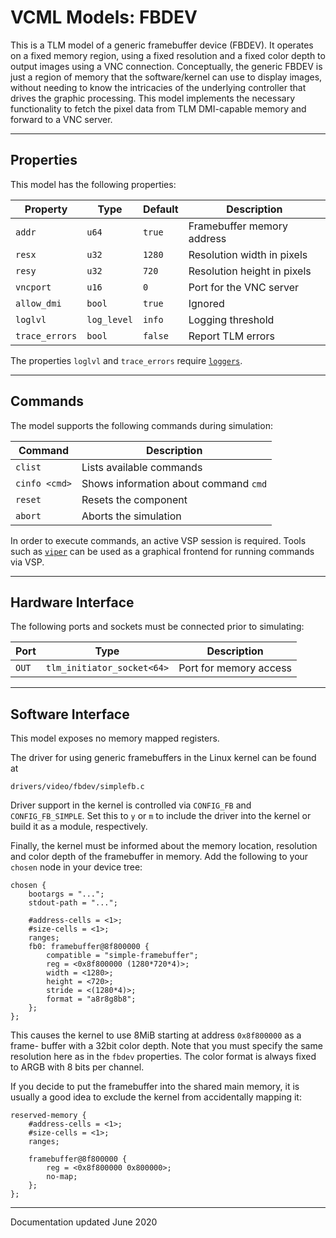 # VCML Models: FBDEV
This is a TLM model of a generic framebuffer device (FBDEV). It operates on a
fixed memory region, using a fixed resolution and a fixed color depth to output
images using a VNC connection. Conceptually, the generic FBDEV is just a region
of memory that the software/kernel can use to display images, without needing
to know the intricacies of the underlying controller that drives the graphic
processing. This model implements the necessary functionality to fetch the
pixel data from TLM DMI-capable memory and forward to a VNC server.

----
## Properties
This model has the following properties:

| Property        | Type        | Default    | Description                   |
| --------------- | ----------- | ---------- | ----------------------------- |
| `addr`          | `u64`       | `true`     | Framebuffer memory address    |
| `resx`          | `u32`       | `1280`     | Resolution width in pixels    |
| `resy`          | `u32`       | `720`      | Resolution height in pixels   |
| `vncport`       | `u16`       | `0`        | Port for the VNC server       |
| `allow_dmi`     | `bool`      | `true`     | Ignored                       |
| `loglvl`        | `log_level` | `info`     | Logging threshold             |
| `trace_errors`  | `bool`      | `false`    | Report TLM errors             |

The properties `loglvl` and `trace_errors` require [`loggers`](../logging.md).

----
## Commands
The model supports the following commands during simulation:

| Command       | Description                           |
| ------------- | ------------------------------------- |
| `clist`       | Lists available commands              |
| `cinfo <cmd>` | Shows information about command `cmd` |
| `reset`       | Resets the component                  |
| `abort`       | Aborts the simulation                 |

In order to execute commands, an active VSP session is required. Tools such
as [`viper`](https://www.machineware.de) can be used as a graphical frontend
for running commands via VSP.

----
## Hardware Interface
The following ports and sockets must be connected prior to simulating:

| Port       | Type                     | Description            |
| ---------- | ------------------------ | ---------------------- |
| `OUT`      |`tlm_initiator_socket<64>`| Port for memory access |

----
## Software Interface
This model exposes no memory mapped registers.

The driver for using generic framebuffers in the Linux kernel can be found at
```
drivers/video/fbdev/simplefb.c
```
Driver support in the kernel is controlled via `CONFIG_FB` and
`CONFIG_FB_SIMPLE`. Set this to `y` or `m` to include the driver
into the kernel or build it as a module, respectively.

Finally, the kernel must be informed about the memory location, resolution and
color depth of the framebuffer in memory. Add the following to your `chosen`
node in your device tree:

```
chosen {
    bootargs = "...";
    stdout-path = "...";

    #address-cells = <1>;
    #size-cells = <1>;
    ranges;
    fb0: framebuffer@8f800000 {
        compatible = "simple-framebuffer";
        reg = <0x8f800000 (1280*720*4)>;
        width = <1280>;
        height = <720>;
        stride = <(1280*4)>;
        format = "a8r8g8b8";
    };
};
```

This causes the kernel to use 8MiB starting at address `0x8f800000` as a frame-
buffer with a 32bit color depth. Note that you must specify the same resolution
here as in the `fbdev` properties. The color format is always fixed to ARGB
with 8 bits per channel.

If you decide to put the framebuffer into the shared main memory, it is usually
a good idea to exclude the kernel from accidentally mapping it:

```
reserved-memory {
    #address-cells = <1>;
    #size-cells = <1>;
    ranges;

    framebuffer@8f800000 {
        reg = <0x8f800000 0x800000>;
        no-map;
    };
};
```


----
Documentation updated June 2020
